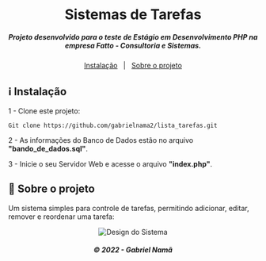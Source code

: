 <h1 align="center">
    Sistemas de Tarefas
</h1>

<h5 align="center">
  Projeto desenvolvido para o teste de Estágio em Desenvolvimento PHP na empresa Fatto - Consultoria e Sistemas.
</h5>

<p align="center" direction="row">
  <a href="#information_source-instalação">Instalação</a>&nbsp;&nbsp;&nbsp;|&nbsp;&nbsp;
  <a href="#rocket-sobre-o-projeto">Sobre o projeto</a>
</p>

## :information_source: Instalação

1 - Clone este projeto:

```
Git clone https://github.com/gabrielnama2/lista_tarefas.git
```

2 - As informações do Banco de Dados estão no arquivo <b>"bando_de_dados.sql"</b>.

3 - Inicie o seu Servidor Web e acesse o arquivo <b>"index.php"</b>.


## :rocket: Sobre o projeto

Um sistema simples para controle de tarefas, permitindo adicionar, editar, remover e reordenar uma tarefa:
</br>
<p align="center">
  <img alt="Design do Sistema" src="https://github.com/gabrielnama2/lista_tarefas/blob/gabriel/img/design_do_sistema.png">
</p>

<h5 align="center">
  ©	2022 - Gabriel Namã
</h5>
